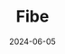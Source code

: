 ---  
layout: startup_page  
title: "Fibe"  
id: "fibe.in"  
permalink: "/fibefibe.in06052024/"  
website: "http://www.fibe.in/"  
funding_round: "Series E"  
funding_amount: "$90M"  
investors: "TR Capital, Trifecta Capital, Amara Partners, TPG Rise Fund, Norwest Venture Partners, Eight Roads Venture, Chiratae Ventures"  
about: "Fibe is a consumer lending platform offering personal and impact loans in various categories, including healthcare, edtech, insurance financing, and school fees financing. The company focuses on market outreach and creating tailored lending products to enhance its impact lending portfolio. Fibe has disbursed over 6 million loans worth more than Rs 20,000 crore since its inception."  
markets: "Fintech, Personal Finance, FinTech"  
hq: "Pune, Maharashtra, India"  
founded_year: "2015"  
linkedin: "https://www.linkedin.com/company/fibe-in"  
twitter: "https://twitter.com/FibeIndia"  
instagram: ""  
facebook: "https://www.facebook.com/Fibe.IN/"  
crunchbase: "https://www.crunchbase.com/organization/earlysalary"  
pitchbook: "https://pitchbook.com/profiles/company/140773-78"  

date_display: "05-Jun-2024"  
date: "2024-06-05"

# SEO Optimization  
meta_title: "Fibe - Series E Funding ($90M)"  
meta_description: "Fibe, Fibe is a consumer lending platform offering personal and impact loans in various categories, including healthcare, edtech, insurance financing, and s..."  
meta_keywords: "Fibe, Fintech, Personal Finance, FinTech, Series E funding"  
canonical_url: "https://startup.projectstartups.com/fibefibe.in06052024/"  
---